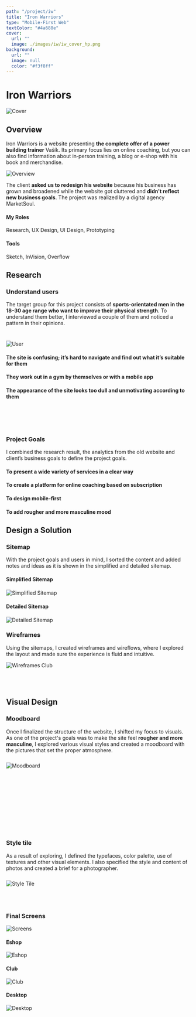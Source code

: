 ```yaml
---
path: "/project/iw"
title: "Iron Warriors"
type: "Mobile-First Web"
textColor: "#4a688e"
cover:
  url: ""
  image: ./images/iw/iw_cover_hp.png
background:
  url: ""
  image: null
  color: "#f3f8ff"
---
```


# Iron Warriors

<full-width color="#f3f8ff">

  ![Cover](./images/iw/iw_cover.jpg)

</full-width>

## Overview

Iron Warriors is a website presenting __the complete offer of a power building trainer__ Vašík. Its primary focus lies on online coaching, but you can also find information about in&#8209;person training, a blog or e&#8209;shop with his book and merchandise.

![Overview](./images/iw/iw_overview.jpg)

The client __asked us to redesign his website__ because his business has grown and broadened while the website got cluttered and __didn't reflect new business goals__. The project was realized by a digital agency MarketSoul.

<div class="table">
<div class="row">
  <div class="column_3">
    <h4>My Roles</h4>
    <p>Research, UX&nbsp;Design, UI&nbsp;Design, Prototyping</p>
  </div>
  <div class="column_3">
    <h4>Tools</h4>
    <p>Sketch, InVision, Overflow</p>
  </div>
</div>
</div>

<full-width color="#f3f8ff">
  <div class="inside_bg">

  ## Research

  ### Understand users
  
  The target group for this project consists of __sports-orientated men in the 18–30 age range who want to improve their physical strength__. To understand them better, I interviewed a couple of them and noticed a pattern in their opinions.
  
  <div class="table" style="margin-top: 40px; margin-bottom: 65px;">
    <div class="row">
      <div class="column_15" style="margin-top: 15px;">
        <img alt="User" src="./images/iw/iw_user.png">
      </div>
      <div class="column_85">
          <h4>The site is confusing; it’s hard to navigate and find out what it’s suitable for them</h4>
          <h4>They work out in a gym by themselves or with a mobile app</h4>
          <h4>The appearance of the site looks too dull and unmotivating according to them</h4>
      </div>
    </div>
  </div>

  </div>
</full-width>

<full-width color="#e8f1fd">
  <div class="inside_bg" style="margin-top: -40px; padding-top: 50px";>

  ### Project Goals
  I combined the research result, the analytics from the old website and client’s business goals to define the project goals.
  
  <div class="table">

  <div class="row">
    <div class="column_2">
      <h4>To present a wide variety of services in a clear way</h4>
    </div>
    <div class="column_2">
      <h4>To create a platform for online coaching based on subscription</h4>
    </div>
  </div>
  
  <div class="row">
    <div class="column_2">
      <h4>To design mobile‑first</h4>
    </div>
    <div class="column_2">
      <h4>To add rougher and more masculine mood</h4>
    </div>
  </div>

  </div>
  
</div>
</full-width>

## Design a Solution

### Sitemap

With the project goals and users in mind, I sorted the content and added notes and ideas as it is shown in the simplified and detailed sitemap.

<div class="table">
  <div class="row">
    <div class="column_2">
      <h4>Simplified Sitemap</h4>
      <div style="margin-top:20px;">
        <img alt="Simplified Sitemap" src="./images/iw/iw_sitemap.png">
      </div>
    </div>
    <div class="column_2">
      <h4>Detailed Sitemap</h4>
      <div style="margin-top:20px;">
        <img alt="Detailed Sitemap" src="./images/iw/iw_sitemap_detailed.png">
      </div>
    </div>
  </div>
</div>

### Wireframes

Using the sitemaps, I created wireframes and wireflows, where I explored the layout and made sure the experience is fluid and intuitive.

![Wireframes Club](./images/iw/iw_wf_club.png)

<full-width>
  <div id="container" style="background-image:url(./images/iw/iw_wf.jpg); margin-bottom: -40px;">
</div>
</full-width>

<full-width color="#1D1E20">
  <div class="inside_bg_inverted">

<h2 style="padding-top: 90px;"> Visual Design </h2>

  ### Moodboard
  
  Once I finalized the structure of the website, I shifted my focus to visuals. As one of the project's goals was to make the site feel __rougher and more masculine__, I explored various visual styles and created a moodboard with the pictures that set the proper atmosphere.
  
  <div style="margin: 25px 0 100px;">
    <img alt="Moodboard" src="./images/iw/iw_moodboard.png">
  </div>
  
</div>
</full-width>

<full-width color="#171717">
  <div class="inside_bg_inverted" style="padding-top: 70px;">

  ### Style tile
  
  As a result of exploring, I defined the typefaces, color palette, use of textures and other visual elements. I also specified the style and content of photos and created a brief for a photographer.
  
  <div style="margin: 25px 0 70px;">
    <img alt="Style Tile" src="./images/iw/iw_styletile.jpg">
  </div>

</div>
</full-width>

<full-width color="#1D1E20">
  <div class="inside_bg_inverted">

  ### Final Screens
  
  <img alt="Screens" src="./images/iw/iw_screens.png">

  <h4>Eshop</h4>
  
  <img alt="Eshop" src="./images/iw/iw_eshop.png">
  
  <h4>Club</h4>
  
  <img alt="Club" src="./images/iw/iw_club.png">
  
  <h4>Desktop</h4>
  
  <img alt="Desktop" src="./images/iw/iw_desktop.png">

  </div>
</full-width>
